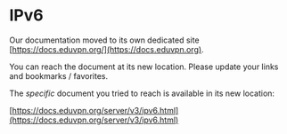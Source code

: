 # IPv6
    
Our documentation moved to its own dedicated site 
[https://docs.eduvpn.org/](https://docs.eduvpn.org).

You can reach the document at its new location. Please update your links and 
bookmarks / favorites.

The _specific_ document you tried to reach is available in its new location:

[https://docs.eduvpn.org/server/v3/ipv6.html](https://docs.eduvpn.org/server/v3/ipv6.html)
